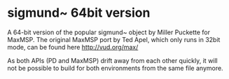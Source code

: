 # sigmund~ 64bit version
A 64-bit version of the popular sigmund~ object by Miller Puckette for MaxMSP. 
The original MaxMSP port by Ted Apel, which only runs in 32bit mode, can be found here http://vud.org/max/

As both APIs (PD and MaxMSP) drift away from each other quickly, it will not be possible to build for both environments from the same file anymore.


